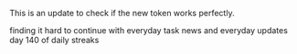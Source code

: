 This is an update to check if the new token works perfectly.

finding it hard to continue with everyday task
news and everyday updates
day 140 of daily streaks
